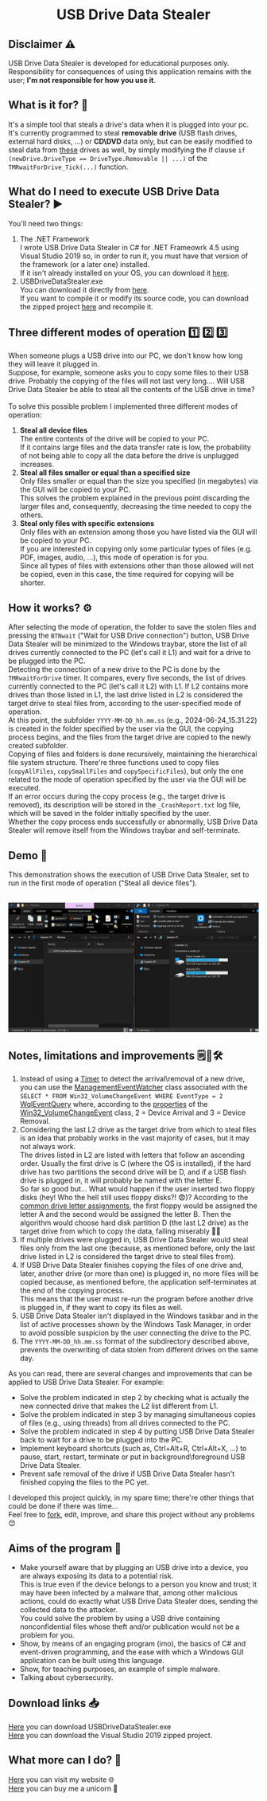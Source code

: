 <h1 align="center">USB Drive Data Stealer</h1>

<h2>Disclaimer &#9888;&#65039;</h2>
USB Drive Data Stealer is developed for educational purposes only.<br>
Responsibility for consequences of using this application remains with the user; <b>I'm not responsible for how you use it</b>.<br>

<h2>What is it for? &#129300;</h2>
It's a simple tool that steals a drive's data when it is plugged into your pc.<br>
It's currently programmed to steal <b>removable drive</b> (USB flash drives, external hard disks, ...) or <b>CD\DVD</b> data only, but can be easily modified to steal data from <a href="https://learn.microsoft.com/en-us/dotnet/api/system.io.drivetype?view=net-8.0#fields" target="_blank" rel="noopener noreferrer">these</a> drives as well, by simply modifying the if clause <code>if (newDrive.DriveType == DriveType.Removable || ...)</code> of the <code>TMRwaitForDrive_Tick(...)</code> function.

<h2>What do I need to execute USB Drive Data Stealer? &#9654;</h2>
You'll need two things:
<ol>
  <li>
    The .NET Framework<br>
    I wrote USB Drive Data Stealer in C# for .NET Frameowrk 4.5 using Visual Studio 2019 so, in order to run it, you must have that version of the framework (or a later one) installed.<br>
    If it isn't already installed on your OS, you can download it <a href="https://www.microsoft.com/en-us/download/details.aspx?id=30653" target="_blank" rel="noopener noreferrer">here</a>.
  </li>

  <li>
    USBDriveDataStealer.exe<br>
    You can download it directly from <a href="https://github.com/LucaBarile/USBDriveDataStealer/raw/main/USBDriveDataStealer.exe" target="_blank" rel="noopener noreferrer">here</a>.<br>
    If you want to compile it or modify its source code, you can download the zipped project <a href="https://github.com/LucaBarile/USBDriveDataStealer/raw/main/USBDriveDataStealer.zip" target="_blank" rel="noopener noreferrer">here</a> and recompile it.
  </li>
</ol>

<h2>Three different modes of operation &#49;&#65039;&#8419; &#50;&#65039;&#8419; &#51;&#65039;&#8419;</h2>
When someone plugs a USB drive into our PC, we don't know how long they will leave it plugged in.<br>
Suppose, for example, someone asks you to copy some files to their USB drive. Probably the copying of the files will not last very long.... Will USB Drive Data Stealer be able to steal all the contents of the USB drive in time?<br>
<br>
To solve this possible problem I implemented three different modes of operation:
<ol>
  <li>
    <b>Steal all device files</b><br>
    The entire contents of the drive will be copied to your PC.<br>
    If it contains large files and the data transfer rate is low, the probability of not being able to copy all the data before the drive is unplugged increases.
  </li>
  
  <li>
    <b>Steal all files smaller or equal than a specified size</b><br>
    Only files smaller or equal than the size you specified (in megabytes) via the GUI will be copied to your PC.<br>
    This solves the problem explained in the previous point discarding the larger files and, consequently, decreasing the time needed to copy the others.
  </li>
  
  <li>
    <b>Steal only files with specific extensions</b><br>
    Only files with an extension among those you have listed via the GUI will be copied to your PC.<br>
    If you are interested in copying only some particular types of files (e.g. PDF, images, audio, ...), this mode of operation is for you.<br>
    Since all types of files with extensions other than those allowed will not be copied, even in this case, the time required for copying will be shorter.
  </li>
</ol>

<h2>How it works? &#9881;&#65039;</h2>
After selecting the mode of operation, the folder to save the stolen files and pressing the <code>BTNwait</code> ("Wait for USB Drive connection") button, USB Drive Data Stealer will be minimized to the Windows traybar, store the list of all drives currently connected to the PC (let's call it L1) and wait for a drive to be plugged into the PC.<br>
Detecting the connection of a new drive to the PC is done by the <code>TMRwaitForDrive</code> timer. It compares, every five seconds, the list of drives currently connected to the PC (let's call it L2) with L1. If L2 contains more drives than those listed in L1, the last drive listed in L2 is considered the target drive to steal files from, according to the user-specified mode of operation.<br>
At this point, the subfolder <code>YYYY-MM-DD_hh.mm.ss</code> (e.g., 2024-06-24_15.31.22) is created in the folder specified by the user via the GUI, the copying process begins, and the files from the target drive are copied to the newly created subfolder.<br>
Copying of files and folders is done recursively, maintaining the hierarchical file system structure. There're three functions used to copy files (<code>copyAllFiles</code>, <code>copySmallFiles</code> and <code>copySpecificFiles</code>), but only the one related to the mode of operation specified by the user via the GUI will be executed.<br>
If an error occurs during the copy process (e.g., the target drive is removed), its description will be stored in the <code>_CrashReport.txt</code> log file, which will be saved in the folder initially specified by the user.<br>
Whether the copy process ends successfully or abnormally, USB Drive Data Stealer will remove itself from the Windows traybar and self-terminate.<br>

<h2>Demo &#127910;</h2>
This demonstration shows the execution of USB Drive Data Stealer, set to run in the first mode of operation (&quot;Steal all device files&quot;).<br>
<br>
<p align="center">
  <img src="DemoAllFiles.gif" title="IGPF is downloading the barol92 JSON files">
</p>

<h2>Notes, limitations and improvements &#128466;&#128721;&#128736;</h2>
<ol>
  <li>
    Instead of using a <a href="https://learn.microsoft.com/en-us/dotnet/api/system.timers.timer" target="_blank" rel="noopener noreferrer">Timer</a> to detect the arrival\removal of a new drive, you can use the <a href="https://learn.microsoft.com/en-us/dotnet/api/system.management.managementeventwatcher" target="_blank" rel="noopener noreferrer">ManagementEventWatcher</a> class associated with the <code>SELECT * FROM Win32_VolumeChangeEvent WHERE EventType = 2</code> <a href="https://learn.microsoft.com/it-it/dotnet/api/system.management.wqleventquery"target="_blank" rel="noopener noreferrer">WqlEventQuery</a> where, according to the <a href="https://learn.microsoft.com/en-us/windows/win32/cimwin32prov/win32-volumechangeevent#properties" target="_blank" rel="noopener noreferrer">properties</a> of the <a href="https://learn.microsoft.com/en-us/windows/win32/cimwin32prov/win32-volumechangeevent" target="_blank" rel="noopener noreferrer">Win32_VolumeChangeEvent</a> class, 2 = Device Arrival and 3 = Device Removal.<br>
  </li>

  <li>
    Considering the last L2 drive as the target drive from which to steal files is an idea that probably works in the vast majority of cases, but it may not always work.<br>
The drives listed in L2 are listed with letters that follow an ascending order. Usually the first drive is C (where the OS is installed), if the hard drive has two partitions the second drive will be D, and if a USB flash drive is plugged in, it will probably be named with the letter E.<br>
So far so good but... What would happen if the user inserted two floppy disks (hey! Who the hell still uses floppy disks?! &#128552;)? According to the <a href="https://en.wikipedia.org/wiki/Drive_letter_assignment#Common_assignments" target="_blank" rel="noopener noreferrer">common drive letter assignments</a>, the first floppy would be assigned the letter A and the second would be assigned the letter B. Then the algorithm would choose hard disk partition D (the last L2 drive) as the target drive from which to copy the data, failing miserably &#129318;&#128514;
  </li>

  <li>
    If multiple drives were plugged in, USB Drive Data Stealer would steal files only from the last one (because, as mentioned before, only the last drive listed in L2 is considered the target drive to steal files from).
  </li>

  <li>
    If USB Drive Data Stealer finishes copying the files of one drive and, later, another drive (or more than one) is plugged in, no more files will be copied because, as mentioned before, the application self-terminates at the end of the copying process.<br>
This means that the user must re-run the program before another drive is plugged in, if they want to copy its files as well.
  </li>

  <li>
    USB Drive Data Stealer isn't displayed in the Windows taskbar and in the list of active processes shown by the Windows Task Manager, in order to avoid possible suspicion by the user connecting the drive to the PC.
  </li>

  <li>
    The <code>YYYY-MM-DD_hh.mm.ss</code> format of the subdirectory described above, prevents the overwriting of data stolen from different drives on the same day.
  </li>
</ol>

As you can read, there are several changes and improvements that can be applied to USB Drive Data Stealer. For example:
<ul>
  <li>
    Solve the problem indicated in step 2 by checking what is actually the new connected drive that makes the L2 list different from L1.
  </li>

  <li>
    Solve the problem indicated in step 3 by managing simultaneous copies of files (e.g., using threads) from all drives connected to the PC.
  </li>

  <li>
    Solve the problem indicated in step 4 by putting USB Drive Data Stealer back to wait for a drive to be plugged into the PC.
  </li>

  <li>
    Implement keyboard shortcuts (such as, Ctrl+Alt+R, Ctrl+Alt+X, ...) to pause, start, restart, terminate or put in background\foreground USB Drive Data Stealer.
  </li>

  <li>
    Prevent safe removal of the drive if USB Drive Data Stealer hasn't finished copying the files to the PC yet.
  </li>
</ul>

I developed this project quickly, in my spare time; there're other things that could be done if there was time...<br>
Feel free to <a href="https://docs.github.com/en/pull-requests/collaborating-with-pull-requests/working-with-forks/fork-a-repo" target="_blank" rel="noopener noreferrer">fork</a>, edit, improve, and share this project without any problems &#128522;

<h2>Aims of the program &#127919;</h2>
<ul>
  <li>
    Make yourself aware that by plugging an USB drive into a device, you are always exposing its data to a potential risk.<br>
    This is true even if the device belongs to a person you know and trust; it may have been infected by a malware that, among other malicious actions, could do exactly what USB Drive Data Stealer does, sending the collected data to the attacker.<br>
    You could solve the problem by using a USB drive containing nonconfidential files whose theft and/or publication would not be a problem for you.
  </li>
  
  <li>
    Show, by means of an engaging program (imo), the basics of C# and event-driven programming, and the ease with which a Windows GUI application can be built using this language.
  </li>

  <li>
    Show, for teaching purposes, an example of simple malware.
  </li>
  
  <li>
    Talking about cybersecurity.
  </li>
</ul>

<h2>Download links &#128229;</h2>
<a href="https://github.com/LucaBarile/USBDriveDataStealer/raw/main/USBDriveDataStealer.exe" target="_blank" rel="noopener noreferrer">Here</a> you can download USBDriveDataStealer.exe<br>
<a href="https://github.com/LucaBarile/USBDriveDataStealer/raw/main/USBDriveDataStealer.zip" target="_blank" rel="noopener noreferrer">Here</a> you can download the Visual Studio 2019 zipped project.<br>

<h2>What more can I do? &#129300;</h2>
<a href="https://lucabarile.github.io/" target="_blank">Here</a> you can visit my website &#127760;<br>
<a href="https://www.buymeacoffee.com/LucaBarile" target="_blank">Here</a> you can buy me a unicorn &#129412;<br>
